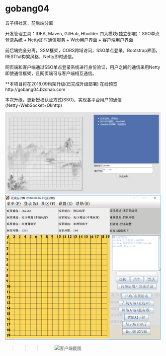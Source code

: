 # gobang04
五子棋社区，前后端分离

开发管理工具：IDEA, Maven, GitHub, Hbuilder
四大模块(独立部署)：SSO单点登录系统 + Netty即时通信服务 +
Web用户界面 + 客户端用户界面

前后端完全分离，SSM框架，CORS跨域访问，SSO单点登录，Bootstrap界面，RESTful构架风格，Netty即时通信。

网页端和客户端通过SSO单点登录系统进行身份验证，用户之间的通信采用Netty即使通信框架，且网页端可与客户端相互通信。

**本项目将在2018.09构架升级(已完成升级部署)
在线预览http://gobang04.bzchao.com

本次升级，更新授权认证方式(SSO)，实现各平台用户的通信(Netty+WebSocket+Okhttp)

<img src="https://github.com/bzsome/gobang04/blob/master/doc/browser-message.png?raw=true" width="500"></img>
<img src="https://github.com/bzsome/gobang04/blob/master/doc/client.png?raw=true" width="500"></img>



>>>>![客户端截图]()
